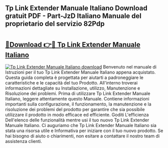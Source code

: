 ## Tp Link Extender Manuale Italiano Download gratuit PDF - Part-JzD Italiano Manuale del proprietario del servizio 82Pdp

# <h2><a href="http://dffhnz.blite.top/?on=Tp+Link+Extender+Manuale+Italiano">🔗Download 👉🔴 Tp Link Extender Manuale Italiano</a></h2>

[![Tp Link Extender Manuale Italiano download](https://i.imgur.com/lujVjoI.png)](http://dffhnz.blite.top/?on=Tp+Link+Extender+Manuale+Italiano)
Benvenuto nel manuale di Istruzioni per il tuo Tp Link Extender Manuale Italiano appena acquistato. Questa guida completa è progettata per aiutarti a padroneggiare le caratteristiche e le capacità del tuo Prodotto. All'interno troverai informazioni dettagliate su Installazione, utilizzo, Manutenzione e Risoluzione dei problemi. Prima di utilizzare Tp Link Extender Manuale Italiano, leggere attentamente questo Manuale. Contiene informazioni importanti sulla configurazione, il funzionamento, la manutenzione e la risoluzione dei problemi del prodotto per garantire che sia possibile utilizzare il prodotto in modo efficace ed efficiente. Goditi L'efficienza Dell'elenco delle funzionalità mentre usi il tuo nuovo Tp Link Extender Manuale Italiano. Ci auguriamo che Tp Link Extender Manuale Italiano sia stata una risorsa utile e Informativa per iniziare con il tuo nuovo prodotto. Se hai bisogno di aiuto o chiarimenti, non esitare a contattare il nostro team di assistenza clienti.
